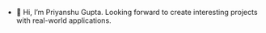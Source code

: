 - 👋 Hi, I’m Priyanshu Gupta. Looking forward to create interesting projects with real-world applications.

<!---
Priyanshu-Gupta-24/Priyanshu-Gupta-24 is a ✨ special ✨ repository because its `README.md` (this file) appears on your GitHub profile.
You can click the Preview link to take a look at your changes.
--->
